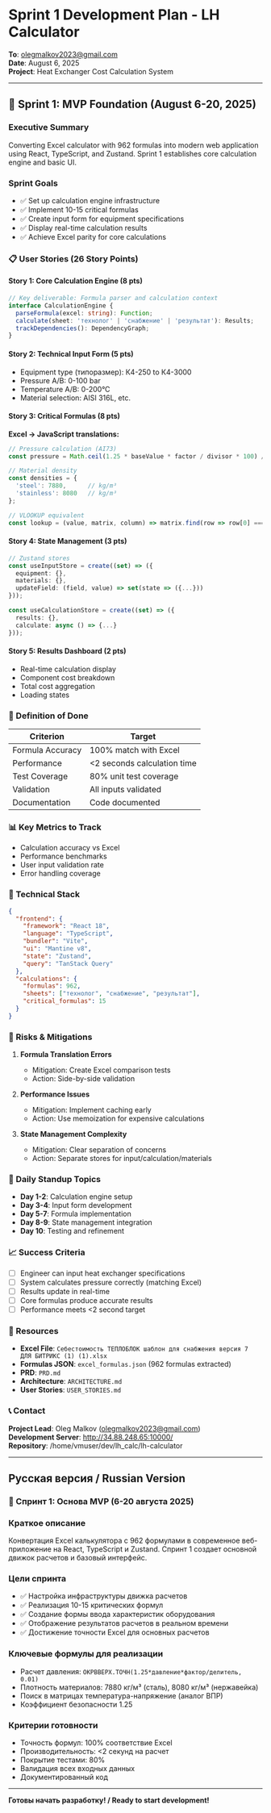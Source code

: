 # Sprint 1 Development Plan - LH Calculator
**To**: olegmalkov2023@gmail.com  
**Date**: August 6, 2025  
**Project**: Heat Exchanger Cost Calculation System

---

## 🚀 Sprint 1: MVP Foundation (August 6-20, 2025)

### Executive Summary
Converting Excel calculator with 962 formulas into modern web application using React, TypeScript, and Zustand. Sprint 1 establishes core calculation engine and basic UI.

### Sprint Goals
- ✅ Set up calculation engine infrastructure
- ✅ Implement 10-15 critical formulas
- ✅ Create input form for equipment specifications
- ✅ Display real-time calculation results
- ✅ Achieve Excel parity for core calculations

### 📋 User Stories (26 Story Points)

#### Story 1: Core Calculation Engine (8 pts)
```typescript
// Key deliverable: Formula parser and calculation context
interface CalculationEngine {
  parseFormula(excel: string): Function;
  calculate(sheet: 'технолог' | 'снабжение' | 'результат'): Results;
  trackDependencies(): DependencyGraph;
}
```

#### Story 2: Technical Input Form (5 pts)
- Equipment type (типоразмер): К4-250 to К4-3000
- Pressure A/B: 0-100 bar
- Temperature A/B: 0-200°C
- Material selection: AISI 316L, etc.

#### Story 3: Critical Formulas (8 pts)
**Excel → JavaScript translations:**
```javascript
// Pressure calculation (AI73)
const pressure = Math.ceil(1.25 * baseValue * factor / divisor * 100) / 100;

// Material density
const densities = {
  'steel': 7880,      // kg/m³
  'stainless': 8080   // kg/m³
};

// VLOOKUP equivalent
const lookup = (value, matrix, column) => matrix.find(row => row[0] === value)?.[column];
```

#### Story 4: State Management (3 pts)
```typescript
// Zustand stores
const useInputStore = create((set) => ({
  equipment: {},
  materials: {},
  updateField: (field, value) => set(state => ({...}))
}));

const useCalculationStore = create((set) => ({
  results: {},
  calculate: async () => {...}
}));
```

#### Story 5: Results Dashboard (2 pts)
- Real-time calculation display
- Component cost breakdown
- Total cost aggregation
- Loading states

### 🎯 Definition of Done
| Criterion | Target |
|-----------|--------|
| Formula Accuracy | 100% match with Excel |
| Performance | <2 seconds calculation time |
| Test Coverage | 80% unit test coverage |
| Validation | All inputs validated |
| Documentation | Code documented |

### 📊 Key Metrics to Track
- Calculation accuracy vs Excel
- Performance benchmarks
- User input validation rate
- Error handling coverage

### 🔧 Technical Stack
```json
{
  "frontend": {
    "framework": "React 18",
    "language": "TypeScript",
    "bundler": "Vite",
    "ui": "Mantine v8",
    "state": "Zustand",
    "query": "TanStack Query"
  },
  "calculations": {
    "formulas": 962,
    "sheets": ["технолог", "снабжение", "результат"],
    "critical_formulas": 15
  }
}
```

### 🚨 Risks & Mitigations
1. **Formula Translation Errors**
   - Mitigation: Create Excel comparison tests
   - Action: Side-by-side validation

2. **Performance Issues**
   - Mitigation: Implement caching early
   - Action: Use memoization for expensive calculations

3. **State Management Complexity**
   - Mitigation: Clear separation of concerns
   - Action: Separate stores for input/calculation/materials

### 📅 Daily Standup Topics
- **Day 1-2**: Calculation engine setup
- **Day 3-4**: Input form development
- **Day 5-7**: Formula implementation
- **Day 8-9**: State management integration
- **Day 10**: Testing and refinement

### 📈 Success Criteria
- [ ] Engineer can input heat exchanger specifications
- [ ] System calculates pressure correctly (matching Excel)
- [ ] Results update in real-time
- [ ] Core formulas produce accurate results
- [ ] Performance meets <2 second target

### 🔗 Resources
- **Excel File**: `Себестоимость ТЕПЛОБЛОК шаблон для снабжения версия 7 ДЛЯ БИТРИКС (1) (1).xlsx`
- **Formulas JSON**: `excel_formulas.json` (962 formulas extracted)
- **PRD**: `PRD.md`
- **Architecture**: `ARCHITECTURE.md`
- **User Stories**: `USER_STORIES.md`

### 📞 Contact
**Project Lead**: Oleg Malkov (olegmalkov2023@gmail.com)  
**Development Server**: http://34.88.248.65:10000/  
**Repository**: /home/vmuser/dev/lh_calc/lh-calculator

---

## Русская версия / Russian Version

### 🚀 Спринт 1: Основа MVP (6-20 августа 2025)

### Краткое описание
Конвертация Excel калькулятора с 962 формулами в современное веб-приложение на React, TypeScript и Zustand. Спринт 1 создает основной движок расчетов и базовый интерфейс.

### Цели спринта
- ✅ Настройка инфраструктуры движка расчетов
- ✅ Реализация 10-15 критических формул
- ✅ Создание формы ввода характеристик оборудования
- ✅ Отображение результатов расчетов в реальном времени
- ✅ Достижение точности Excel для основных расчетов

### Ключевые формулы для реализации
- Расчет давления: `ОКРВВЕРХ.ТОЧН(1.25*давление*фактор/делитель, 0.01)`
- Плотность материалов: 7880 кг/м³ (сталь), 8080 кг/м³ (нержавейка)
- Поиск в матрицах температура-напряжение (аналог ВПР)
- Коэффициент безопасности 1.25

### Критерии готовности
- Точность формул: 100% соответствие Excel
- Производительность: <2 секунд на расчет
- Покрытие тестами: 80%
- Валидация всех входных данных
- Документированный код

---

**Готовы начать разработку! / Ready to start development!**